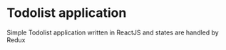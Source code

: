 # Todolist application
Simple Todolist application written in ReactJS and states are handled by Redux